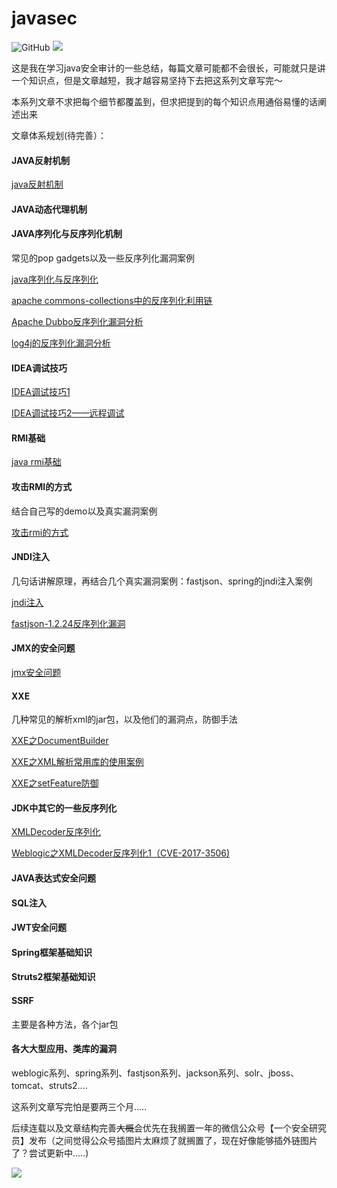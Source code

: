 # javasec

![GitHub](https://img.shields.io/github/license/Maskhe/javasec)
![](https://img.shields.io/badge/%E5%85%AC%E4%BC%97%E5%8F%B7-%E4%B8%80%E4%B8%AA%E5%AE%89%E5%85%A8%E7%A0%94%E7%A9%B6%E5%91%98-brightgreen)

这是我在学习java安全审计的一些总结，每篇文章可能都不会很长，可能就只是讲一个知识点，但是文章越短，我才越容易坚持下去把这系列文章写完～

本系列文章不求把每个细节都覆盖到，但求把提到的每个知识点用通俗易懂的话阐述出来

文章体系规划(待完善）：
#### JAVA反射机制

[java反射机制](1.java反射机制.md)

#### JAVA动态代理机制
#### JAVA序列化与反序列化机制
常见的pop gadgets以及一些反序列化漏洞案例

[java序列化与反序列化](2.java序列化与反序列化.md)

[apache commons-collections中的反序列化利用链](3.%20apache%20commons-collections中的反序列化.md)

[Apache Dubbo反序列化漏洞分析](4.Apache%20Dubbo反序列化漏洞分析.md)

[log4j的反序列化漏洞分析](4.log4j的反序列化.md)



#### IDEA调试技巧

[IDEA调试技巧1](5.IDEA调试技巧1.md)

[IDEA调试技巧2——远程调试](5.IDEA调试技巧2——远程调试.md)



#### RMI基础

[java rmi基础](6.java%20rmi基础.md)

#### 攻击RMI的方式

结合自己写的demo以及真实漏洞案例

[攻击rmi的方式](7.攻击rmi的方式.md)

#### JNDI注入

几句话讲解原理，再结合几个真实漏洞案例：fastjson、spring的jndi注入案例

[jndi注入](8.jndi注入.md)

[fastjson-1.2.24反序列化漏洞](9.fastjson-1.2.24反序列化漏洞.md)

#### JMX的安全问题

[jmx安全问题](10.jmx安全问题.md)

#### XXE

几种常见的解析xml的jar包，以及他们的漏洞点，防御手法

[XXE之DocumentBuilder](14.XXE之DocumentBuilder.md)

[XXE之XML解析常用库的使用案例](15.XXE之XML解析常用库的使用案例.md)

[XXE之setFeature防御](16.XXE之setFeature防御.md)



#### JDK中其它的一些反序列化

[XMLDecoder反序列化](17.XMLDecoder反序列化.md)

[Weblogic之XMLDecoder反序列化1（CVE-2017-3506)](18.Weblogic之XMLDecoder反序列化1_CVE-2017-3506.md)

#### JAVA表达式安全问题

#### SQL注入

#### JWT安全问题

#### Spring框架基础知识

#### Struts2框架基础知识

#### SSRF
主要是各种方法，各个jar包

#### 各大大型应用、类库的漏洞

weblogic系列、spring系列、fastjson系列、jackson系列、solr、jboss、tomcat、struts2....


这系列文章写完怕是要两三个月.....

后续连载以及文章结构完善~~大概~~会优先在我搁置一年的微信公众号【一个安全研究员】发布（之间觉得公众号插图片太麻烦了就搁置了，现在好像能够插外链图片了？尝试更新中.....)


![](wechat.png)

